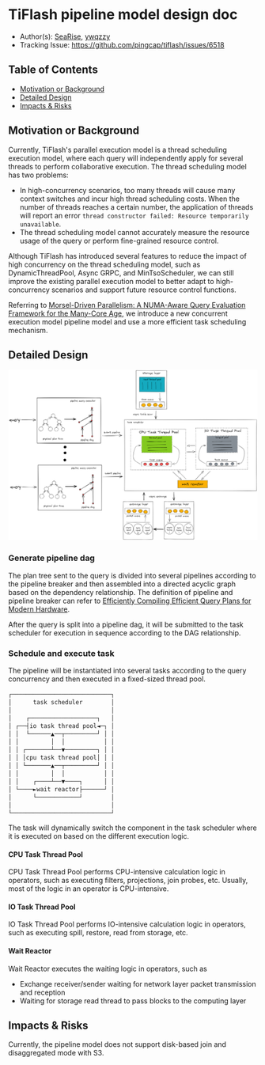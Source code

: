 # TiFlash pipeline model design doc

* Author(s): [SeaRise](https://github.com/SeaRise), [ywqzzy](https://github.com/ywqzzy)
* Tracking Issue: <https://github.com/pingcap/tiflash/issues/6518>

## Table of Contents

* [Motivation or Background](#motivation-or-background)
* [Detailed Design](#detailed-design)
* [Impacts & Risks](#impacts-risks)

## Motivation or Background

Currently, TiFlash's parallel execution model is a thread scheduling execution model, where each query will independently apply for several threads to perform collaborative execution.
The thread scheduling model has two problems: 
- In high-concurrency scenarios, too many threads will cause many context switches and incur high thread scheduling costs. When the number of threads reaches a certain number, the application of threads will report an error `thread constructor failed: Resource temporarily unavailable`. 
- The thread scheduling model cannot accurately measure the resource usage of the query or perform fine-grained resource control.

Although TiFlash has introduced several features to reduce the impact of high concurrency on the thread scheduling model, such as DynamicThreadPool, Async GRPC, and MinTsoScheduler, we can still improve the existing parallel execution model to better adapt to high-concurrency scenarios and support future resource control functions.

Referring to [Morsel-Driven Parallelism: A NUMA-Aware Query Evaluation Framework for the Many-Core Age](https://15721.courses.cs.cmu.edu/spring2016/papers/p743-leis.pdf), we introduce a new concurrent execution model pipeline model and use a more efficient task scheduling mechanism.

## Detailed Design

![pipeline_model_overview](./images/2023-06-07-tiflash-pipeline-model.png)

### Generate pipeline dag

The plan tree sent to the query is divided into several pipelines according to the pipeline breaker and then assembled into a directed acyclic graph based on the dependency relationship. The definition of pipeline and pipeline breaker can refer to [Efficiently Compiling Efficient Query Plans for Modern Hardware](https://www.vldb.org/pvldb/vol4/p539-neumann.pdf).

After the query is split into a pipeline dag, it will be submitted to the task scheduler for execution in sequence according to the DAG relationship.

### Schedule and execute task

The pipeline will be instantiated into several tasks according to the query concurrency and then executed in a fixed-sized thread pool.
```
┌────────────────────────────┐
│      task scheduler        │
│                            │
│    ┌───────────────────┐   │
│ ┌──┤io task thread pool◄─┐ │
│ │  └──────▲──┬─────────┘ │ │
│ │         │  │           │ │
│ │ ┌───────┴──▼─────────┐ │ │
│ │ │cpu task thread pool│ │ │
│ │ └───────▲──┬─────────┘ │ │
│ │         │  │           │ │
│ │    ┌────┴──▼────┐      │ │
│ └────►wait reactor├──────┘ │
│      └────────────┘        │
│                            │
└────────────────────────────┘
```
The task will dynamically switch the component in the task scheduler where it is executed on based on the different execution logic.

#### CPU Task Thread Pool

CPU Task Thread Pool performs CPU-intensive calculation logic in operators, such as executing filters, projections, join probes, etc. Usually, most of the logic in an operator is CPU-intensive.

#### IO Task Thread Pool

IO Task Thread Pool performs IO-intensive calculation logic in operators, such as executing spill, restore, read from storage, etc.

#### Wait Reactor

Wait Reactor executes the waiting logic in operators, such as 
- Exchange receiver/sender waiting for network layer packet transmission and reception
- Waiting for storage read thread to pass blocks to the computing layer

## Impacts & Risks

Currently, the pipeline model does not support disk-based join and disaggregated mode with S3.

